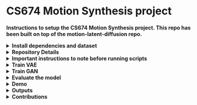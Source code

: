 # CS674 Motion Synthesis project

**Instructions to setup the CS674 Motion Synthesis project. This repo has been built on top of the motion-latent-diffusion repo.**
<details>
<summary> <b>Install dependencies and dataset </b> </summary>

1. Conda environment
conda create python=3.9 --name mld
conda activate mld
Install the packages in requirements.txt and install PyTorch 2.2.2 If any package error, refer packages_ref.txt file

pip install -r requirements.txt
We test our code on Python 3.9.12 and PyTorch 2.2.2

2. Dependencies
Run the script to download dependencies materials:

bash prepare/download_smpl_model.sh
bash prepare/prepare_clip.sh
For Text to Motion Evaluation

bash prepare/download_t2m_evaluators.sh

3. Prepare the HumanML dataset
Please refer to HumanML3D for text-to-motion dataset setup.

You can download the Human ML data from our drive : https://drive.google.com/file/d/1bOmzxuH8xNk2XM4Onfde0tstDovgRowV/view?usp=sharing. However, note that due to the distribution policy of AMASS dataset, we are not allowed to distribute the data directly. We provided just for this project to reduce the effort in setting up the data and replicate the results. Unzip the data in a folder called datasets/humanml3d. Alternatively, follow the instructions given below to do the whole setup if you are interested.

    1. Download the dataset for this folder from amass data site. Navigate to this link of humanml3d repository (https://github.com/EricGuo5513/HumanML3D/tree/main)
    2. Run the scripts for raw_pose_processing.ipynb, motion_representation.ipynb, cal_mean_variance.ipynb.
    3. Follow the instructions of downloading datasets listed in the raw_pose_processing.ipynb. These datasets should be unzipped directly in a folder called amass_data/. For ex, the kitml dataset should be unzipped such that it follows this structure: amass_data/KIT/001/001.npy
    4. Make sure all the other files such as license.txt are removed. The datasets folders will have also have to be renamed to some specific names described in the raw_pose_processing.ipynb file.
    5. After running all 3 notebooks, you should end up with a folder called datasets/humanml3d which consists of npy files, text files, Mean.npy and Std.npy of the whole data. This should consists of motion representations collated from different data sources. It follows the SMPL skeleton structure of 22 joints.
    6. Make sure to run the verification cells in the above scripts so there aren't any errors on dataset setup.

</details>

<details>
<summary> <b>Repository Details</b> </summary>
1. Our Code Changes (and explaining the folder structure)
datasets

    - humanml3d: place the downloaded dataset here
    configs: contains the arguments

    - assets (modified this file to adjust the paths accordingly): path configs

    - config_vae_humanml3d.yaml (added this file): human ml 3d config file for VAE training

    - config_GAN_humanml3d.yaml (added this file): human ml 3d config file for GAN training
    prepare:

    - contains bash scripts to download the dependecies. Also make sure once you download edit the path accordingly in the configs/assest.yaml

mld

    - models: 

        - get_model.py: edited the line 6 in this file to handle modeltype GAN and WGAN 

        - model_type: 
            - base.py: base pytorch lighting module, mld.package
            - GAN.py (added this file): this files used in the train.py. Internally calls architectures/gan_arcitecture.py etc
            - WGAN.py (added this file):  this files used in the train.py. Internally calls architectures/wgan_arcitecture.py etc
            - WGANGP.py (added this file):  this files used in the train.py. Internally calls architectures/wgangp_basic.py etc


        - architectures: define architectures
            - gan_arcitecture.py (added this file): Has the simple GAN architecture with BCE loss
            - wgan_arcitecture.py (added this file):  Has the simple GAN architecture with Wassestein loss
            - gan_dense.py (added this file):  Has the Dense GAN architecture with BCE loss
            - wgan_dense.py (added this file): Has the Dense GAN architecture with Wassestein loss
            - mlp_gan.py (added this file): Has the MLP GAN architecture with BCE loss
            - wmlp_gan.py (added this file): Has the MLP GAN architecture with Wassestein loss
            - wgangp_basic.py (added this file): Has the simple GAN architecture with Wassestein loss and gradient penalty

        -losses: 
            - mld.py: added lines 50-55, 95-96, 136-139 to handle the stage "GAN", "WGAN", "WGANGP"

    - train.py -> file in which training VAE or GAN happens.

    - trainer_bash.sh (added this file) -> To run the training in GPU

    - test.py -> testing and calculating the evaluation metrics

    - demo.py - loading the trained models and showing demo (text to motion)

    - render.py -> visulaize motions using blender

    - demo/example.txt: text input for testing

results:

    - GAN: results with GAN architectures

    - WGAN: results with WGAN architecture


</details>

<details>
<summary> <b>Important instructions to note before running scripts </b></summary>
We have set up config files depending on the model type you want to test (GAN, WGAN, WGANGP) and the architecture type.

The architecture type is set in model.arch_type in config files.

Given below is the valid architecture types you can test and demo:

stage  | architectures |
-------|-------------------|
GAN    | simple, dense, mlp |
WGAN   | simple, dense |
WGANGP | simple |

Use the appropriate config files based on the model stage as follows:

stage  | config file path |
-------|-------------------|
GAN    | ./configs/config_GAN_humanml3d.yaml |
WGAN   | ./configs/config_WGAN_humanml3d.yaml |
WGANGP | ./configs/config_WGANGP_humanml3d.yaml |

Make a checkpoints folder before running demo scripts so the models are downloaded and stored in the folder.

To make it easier for you to test the models, we have setup the demo script such that it will accept the model type and architecture type
from config files and automatically download the best model we have trained to the checkpoints folder.

</details>

<details>
<summary> <b>Train VAE </b> </summary>
Please first check the parameters in configs/config_vae_humanml3d.yaml, e.g. NAME

Then, run the following command:
```
python -m train --cfg configs/config_vae_humanml3d.yaml --cfg_assets configs/assets.yaml --batch_size 64 --nodebug
```
</details>
<details>
<summary> <b>Train GAN</b> </summary>
Ready to train GAN model?

Please update the parameters in configs/config_GAN_kitml.yaml, e.g. NAME, Update the PRETRAINED_VAE to the latest VAE ckpt model path in previous step
Use `TRAIN.STAGE=GAN` and `model.model_type=GAN` for GAN training, `WGAN` for Wassestein GAN training and `WGANGP` for Wasserstein GAN-GP respectively.
Please note you have to change both parameters for changes to work smoothly.

```
python -m train --cfg configs/config_GAN_humanml3d.yaml --cfg_assets configs/assets.yaml --batch_size 64 --nodebug
```

change the config files depending on the model type (GAN, WGAN, WGANGP). Set the architecture in model.arch_type (simple, dense, mlp). Refer
to **Important Instructions** to get all valid architecture types for each model.

</details>

<details>
<summary> <b>Evaluate the model</b> </summary>
    Please first put the tained model checkpoint path to TEST.CHECKPOINT in configs/config_GAN_humanml3d.yaml.

    Then, run the following command:

    To test trained VAE: ```python -m test --cfg configs/config_vae_humanml3d.yaml --cfg_assets configs/assets.yaml```

    To test trained GAN: ```python -m test --cfg configs/config_GAN_humanml3d.yaml --cfg_assets configs/assets.yaml```

    change the config files depending on the model type (GAN, WGAN, WGANGP). Set the architecture in model.arch_type

</details>

<details>
<summary> <b>Demo</b> </summary>

**The following instructions are for getting visual outputs from the best models we have identified for each model type and architecture.**

**First set up blender in your system. Please follow the instructions given below to do the setup.**

1. Download and Install Blender (We used windows) - https://www.blender.org/download/releases/2-93/
2. Follow the Blender Installation procedure (from step 1-6 under visualization section) mentioned in the TEMOS-Rendering motions from the url - https://github.com/Mathux/TEMOS
3. Update the path environment variable to add the path of Blender(Blender.exe) by following the steps (for windows):

    (i) Select Start select Control Panel. double click System and select the Advanced tab.

    (ii) Click Environment Variables. In the section System Variables find the PATH environment variable and select it. Click Edit. If the PATH environment variable does not exist, click New.

    (iii) In the Edit System Variable (or New System Variable) window, specify the value of the PATH environment variable. Click OK. Close all remaining windows by clicking OK.

4. Execute the following command:
```YOUR_BLENDER_PYTHON_PATH/python -m pip install -r prepare/requirements_render.txt```
5. Download the checkpoint and deps folder from the following drive link (this is mentioned in the Quick start setup and download steps in the mld repo directly follow them if using Linux or Linux subsystem in windows): https://drive.google.com/drive/folders/1U93wvPsqaSzb5waZfGFVYc4tLCAOmB4C
unzip both the folders and move them into the repo directory
6. Open the config.py file in the directory motion-latent-diffusion-main\mld\transforms\joints2rots and update the SMPL_MODEL_DIR, GMM_MODEL_DIR, SMPL_MEAN_FILE and Part_Seg_DIR variables with respective file paths in your local systems.
7. Rename the render_mld.yaml file name into render.yaml in the configs folder.
8. Now execute the below command from the repo directory in command prompt
```blender --background --python render.py -- --cfg=./configs/render.yaml --dir=YOUR_NPY_FOLDER --mode=video --joint_type=HumanML3D```

In case the video generation fails but the frames are generated succefully, use blender to make video from the generated frames (reference video to do this: https://www.youtube.com/watch?v=jRsYkp3GoK0&ab_channel=BlenderInferno)

Make a folder called 'checkpoints' which will store all the necessary model checkpoints required to run this project and demo it.

Set the stage variable in TRAIN.STAGE inside the config files to set the GAN model type. To set the specific architecture (basic, dense, mlp) set it under
model.arch_type in the config files.

To run the demo using the trained GAN for the inputs demo/example.txt

Run demo using:  ```python demo.py --cfg configs/config_GAN_humanml3d.yaml --cfg_assets ./configs/assets.yaml --example ./demo/example.txt ```

The outputs:

npy file: the generated motions with the shape of (nframe, 22, 3) for HumanML. You can find these in the results section.
text file: the input text prompt

</details>

<details>
<summary><b>Outputs</b></summary>
You can find the npy converted to video here: https://drive.google.com/drive/folders/1Ik9CkRPsKm3_Gy8cMDZSJg1_K-qC8YDC?usp=drive_link
</details>

<details>
<summary><b>Contributions</b></summary>

- Avinash Amballa: Trained VAE, Setup the intiial code base and implmented the Simple GAN, Dense GAN with BCE loss. (gan_architecture.py, gan_dense.py, GAN.py)

- Vinitra Muralikrishnan: Implemented MLP GAN with BCE loss and Wassestein loss. Implemented Basic WGAN with Gradient Penality. (mlp_gan.py, wmlp_gan.py and wgangp_basic.py, WGANGP.py)

- Gayathri Akkinapalli: Implemented Simple GAN, Dense GAN with Wasserstein loss. Set up belder to render video from npy files. (wgan_architecture.py, wgan_dense.py, WGAN.py)
</details>